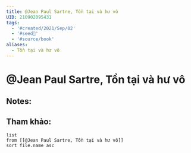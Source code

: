 ```yaml
---
title: @Jean Paul Sartre, Tồn tại và hư vô
UID: 210902095431
tags:
  - '#created/2021/Sep/02'
  - '#seed🥜'
  - '#source/book'
aliases:
  - Tồn tại và hư vô
---
```

# @Jean Paul Sartre, Tồn tại và hư vô

## Notes:


## Tham khảo:
```dataview
list
from [[@Jean Paul Sartre, Tồn tại và hư vô]]
sort file.name asc
```